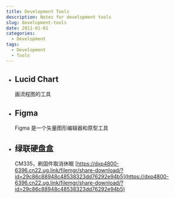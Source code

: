 ```yaml
---
title: Development Tools
description: Notes for development tools
slug: development-tools
date: 2011-01-01
categories:
  - Development
tags:
  - Development
  - Tools
---
```


- ## Lucid Chart	
	画流程图的工具

- ## Figma
  Figma 是一个矢量图形编辑器和原型工具



- ## 绿联硬盘盒
	CM335，刷固件取消休眠
	[https://dxp4800-6396.cn22.ug.link/filemgr/share-download/?id=29c86c88948c48538323dd76292e94b5](https://dxp4800-6396.cn22.ug.link/filemgr/share-download/?id=29c86c88948c48538323dd76292e94b5)
